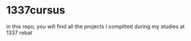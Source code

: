 # 1337cursus
in this repo,  you will find all the projects I complited during my studies at 1337 rebat
